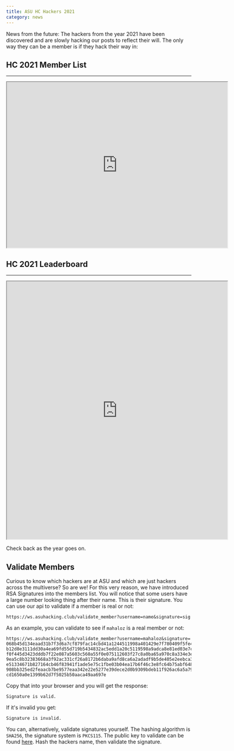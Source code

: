 ```yaml
---
title: ASU HC Hackers 2021
category: news
---
```


News from the future:
The hackers from the year 2021 have been discovered and are slowly hacking our posts to reflect their will.
The only way they can be a member is if they hack their way in:

## HC 2021 Member List
---

<!-- Hackers whisper that you can find the past at nc ctf.asuhacking.club 2021 -->
<!-- They say you could also use nc ctf.asuhacking.club 23 if the first one does not work due to restricts on your network. -->

<iframe
    title="2020 Leaderboard"
    width="600"
    height="450"
    src="https://ws.asuhacking.club/members">
</iframe>

## HC 2021 Leaderboard
---
<iframe
    title="2020 Leaderboard"
    width="600"
    height="700"
    src="https://ctf.asuhacking.club/scoreboard">
</iframe>

Check back as the year goes on.

## Validate Members
Curious to know which hackers are at ASU and which are just hackers across the multiverse? So are we! For this very reason, we have introduced RSA Signatures into the members list. You will notice that some users have a large number looking thing after their name. This is their signature. You can use our api to validate if a member is real or not:

```
https://ws.asuhacking.club/validate_member?username=name&signature=sig
```

As an example, you can validate to see if `mahaloz` is a real member or not:

```
https://ws.asuhacking.club/validate_member?username=mahaloz&signature=
068b45d134eaad31b7f3d6a7cf879fac14cbd41a1244511998a401429e7f780409f5fe4447ecb57
b12d8e3111dd30a4ea69fd55d719b5434832ac5edd1a20c5119598a9adca8e81ed03e7c59e8e18a
f0f445d3423dddb7f22e087a5603c560a55f0e075112603f27c8a0ba65a970c8a334e3ee4ac6d02
9ea5c8b32383668a3f92ac331cf26a8172b6daba9afd8ca6a2adadf9b5de405e2eebca3408869bf
e51334671b827164cb46f83941f1ade5e75c1fbe03b04ea17b6f46c3e8fc64b75abf648106e3fc8
908bb325ed2feaacb7be9577eaa342e22e5277e39dece2d0b9309bdeb11f926ac6a5a791e05fbee
cd1650a0e1399b62d7f5025b50aaca49aa697e
```

Copy that into your browser and you will get the response:

```
Signature is valid.
```

If it's invalid you get:

```
Signature is invalid.
```

You can, alternatively, validate signatures yourself. The hashing algorithm is `SHA256`, the signature system is `PKCS115`. The public key to validate can be found [here](https://github.com/ASU-Hacking-Club/asuhacking.club/blob/main/files/members.pub). Hash the hackers name, then validate the signature. 